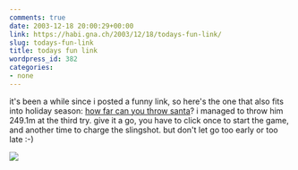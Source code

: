 ```yaml
---
comments: true
date: 2003-12-18 20:00:29+00:00
link: https://habi.gna.ch/2003/12/18/todays-fun-link/
slug: todays-fun-link
title: todays fun link
wordpress_id: 382
categories:
- none
---
```


it's been a while since i posted a funny link, so here's the one that also fits into holiday season: [how far can you throw santa](http://www.gloeckner-nbg.de/spiel/weihnachtsmann.htm)?
i managed to throw him 249.1m at the third try. give it a go, you have to click once to start the game, and another time to charge the slingshot. but don't let go too early or too late :-)

[![](https://habi.gna.ch/blog/images/santa-tm.jpg)](https://habi.gna.ch/blog/images/santa.jpg)

